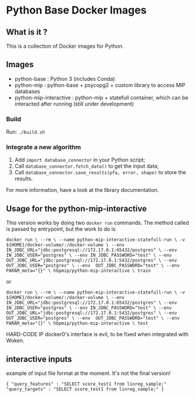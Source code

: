 # Python Base Docker Images

## What is it ?

This is a collection of Docker images for Python.

## Images

* python-base : Python 3 (includes Conda)
* python-mip : python-base + psycopg2 + custom library to access MIP databases
* python-mip-interactive : python-mip + statefull container, which can be interacted after running (still under development)


### Build

Run: `./build.sh`

### Integrate a new algorithm

1. Add `import database_connector` in your Python script;
2. Call `database_connector.fetch_data()` to get the input data;
3. Call `database_connector.save_results(pfa, error, shape)` to store the results.

For more information, have a look at the library documentation.

## Usage for the python-mip-interactive

This version works by doing two `docker run` commands. The method called is passed by entrypoint,
but the work to do is

`docker run \
--rm \
--name python-mip-interactive-statefull-run \
-v ${HOME}/docker-volume/:/docker-volume \
--env IN_JDBC_URL="jdbc:postgresql://172.17.0.1:65432/postgres" \
--env IN_JDBC_USER="postgres" \
--env IN_JDBC_PASSWORD="test" \
--env OUT_JDBC_URL="jdbc:postgresql://172.17.0.1:5432/postgres" \
--env  OUT_JDBC_USER="postgres" \
--env  OUT_JDBC_PASSWORD="test" \
--env PARAM_meta="{}" \
hbpmip/python-mip-interactive \
train`

or

`docker run \
--rm \
--name python-mip-interactive-statefull-run \
-v ${HOME}/docker-volume/:/docker-volume \
--env IN_JDBC_URL="jdbc:postgresql://172.17.0.1:65432/postgres" \
--env IN_JDBC_USER="postgres" \
--env IN_JDBC_PASSWORD="test" \
--env OUT_JDBC_URL="jdbc:postgresql://172.17.0.1:5432/postgres" \
--env  OUT_JDBC_USER="postgres" \
--env  OUT_JDBC_PASSWORD="test" \
--env PARAM_meta="{}" \
hbpmip/python-mip-interactive \
test`


HARD-CODE IP docker0's interface is evil, to be fixed when integrated with Woken.

## interactive inputs

example of input file format at the moment. It's not the final version!

`{
"query_features" : "SELECT score_test1 from linreg_sample;"
"query_targets" : "SELECT score_test1 from linreg_sample;"
}`
